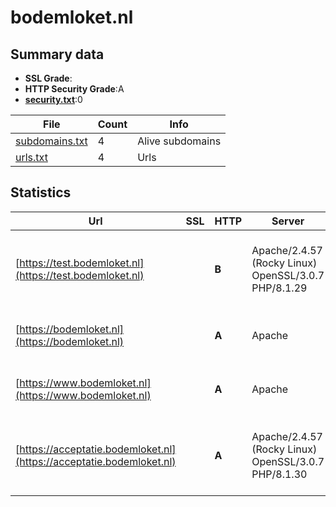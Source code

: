 

# bodemloket.nl
## Summary data


 - **SSL Grade**:
 - **HTTP Security Grade**:A
 - **[security.txt](https://www.digitaleoverheid.nl/nieuws/standaard-security-txt-nu-verplicht-voor-overheid/)**:0


| File       | Count | Info |
|------------|-------|------|
|[subdomains.txt](/data/bodemloket.nl/subdomains.txt)|4|Alive subdomains|
|[urls.txt](/data/bodemloket.nl/urls.txt)|4|Urls|


## Statistics


| Url | SSL | HTTP | Server | Cookie | HSTS | CORS | CTO | CSP | XFO | XXP | RP |FP| Tech |Title |
|--------|-------|-------|------|------|------|------|------|------|------|------|------|------|------|------|
|[https://test.bodemloket.nl](https://test.bodemloket.nl)| | **B**|Apache/2.4.57 (Rocky Linux) OpenSSL/3.0.7 PHP/8.1.29| |:white_check_mark: | | | | :white_check_mark: | | :white_check_mark: | |Apache HTTP Server:2.4.57 Drupal:10 HSTS OpenSSL:3.0.7 PHP:8.1.29|Home | Bodemloke...|
|[https://bodemloket.nl](https://bodemloket.nl)| | **A**|Apache| |:white_check_mark: | | | :white_check_mark:| :white_check_mark: | | :white_check_mark: | |Apache HTTP Server Drupal:9 HSTS PHP|Home | Bodemloke...|
|[https://www.bodemloket.nl](https://www.bodemloket.nl)| | **A**|Apache| |:white_check_mark: | | | :white_check_mark:| :white_check_mark: | | :white_check_mark: | |Apache HTTP Server Drupal:9 HSTS PHP|Home | Bodemloke...|
|[https://acceptatie.bodemloket.nl](https://acceptatie.bodemloket.nl)| | **A**|Apache/2.4.57 (Rocky Linux) OpenSSL/3.0.7 PHP/8.1.30| |:white_check_mark: | | | :white_check_mark:| :white_check_mark: | | :white_check_mark: | |Apache HTTP Server:2.4.57 Drupal:10 HSTS OpenSSL:3.0.7 PHP:8.1.30|Home | Bodemloke...|


